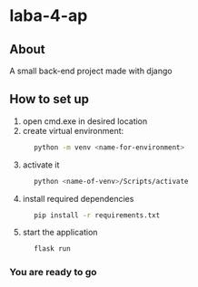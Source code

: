 # laba-4-ap

## About
A small back-end project made with django

## How to set up
1. open cmd.exe in desired location
2. create virtual environment:
```sh
      python -m venv <name-for-environment>
 ```
3. activate it
```sh
      python <name-of-venv>/Scripts/activate
 ```
4. install required dependencies
```sh
      pip install -r requirements.txt
 ```
5. start the application
```sh
      flask run
 ```

### You are ready to go